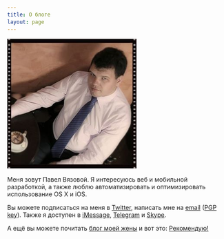 ```yaml
---
title: О блоге
layout: page
---
```


<img src="/images/photo.jpg" alt="Фото" title="Фото" class="img-responsive front-photo hidden-xs pull-right" />

Меня зовут Павел Вязовой. Я интересуюсь веб и мобильной разработкой, а также люблю автоматизировать и оптимизировать использование OS X и iOS.

Вы можете подписаться на меня в [Twitter][twitter], написать мне на [email][email] ([PGP key][pgp]). Также я доступен в [iMessage][im], [Telegram][telegram] и [Skype][skype].

А ещё вы можете почитать [блог моей жены][playwithkids] и вот это: [Рекомендую!](/thx.html)

[twitter]: http://twitter.com/vyazovoi "Twitter"
[email]: mailto:paul@elms.pro "E-mail"
[telegram]: https://telegram.me/paulelms "Telegram"
[im]: imessage:paul@elms.pro "E-mail"
[pgp]: /files/64D95937.asc "PGP/GPG key"
[skype]: skype:vyazovoi?chat "Skype"
[github]: http://github.com/vyazovoi "Github"
[facebook]: http://facebook.com/vyazovoi/ "Facebook"
[adn]: https://alpha.app.net/paulelms "APP.NET"
[vk]: http://vk.com/vyazovoi "Vkontakte"
[pinterest]: http://www.pinterest.com/paulelms/ "Pinterest"
[playwithkids]: http://playwithkids.ru "PlayWithKids"
[marina]: http://marina.elms.pro "Marina Elms"
[keybase]: https://keybase.io/paulelms